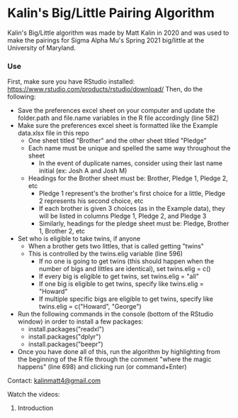 # Kalin's Big/Little Pairing Algorithm

Kalin's Big/Little algorithm was made by Matt Kalin in 2020 and was used to make the pairings for Sigma Alpha Mu's Spring 2021 big/little at the University of Maryland.

### Use
First, make sure you have RStudio installed: https://www.rstudio.com/products/rstudio/download/
Then, do the following:
* Save the preferences excel sheet on your computer and update the folder.path and file.name variables in the R file accordingly (line 582)
* Make sure the preferences excel sheet is formatted like the Example data.xlsx file in this repo
  * One sheet titled "Brother" and the other sheet titled "Pledge"
  * Each name must be unique and spelled the same way throughout the sheet
    * In the event of duplicate names, consider using their last name initial (ex: Josh A and Josh M)
  * Headings for the Brother sheet must be: Brother, Pledge 1, Pledge 2, etc
    * Pledge 1 represent's the brother's first choice for a little, Pledge 2 represents his second choice, etc
    * If each brother is given 3 choices (as in the Example data), they will be listed in columns Pledge 1, Pledge 2, and Pledge 3
    * Similarly, headings for the pledge sheet must be: Pledge, Brother 1, Brother 2, etc
* Set who is eligible to take twins, if anyone
  * When a brother gets two littles, that is called getting "twins"
  * This is controlled by the twins.elig variable (line 596)
    * If no one is going to get twins (this should happen when the number of bigs and littles are identical), set twins.elig = c()
    * If every big is eligible to get twins, set twins.elig = "all"
    * If one big is eligible to get twins, specify like twins.elig = "Howard"
    * If multiple specific bigs are eligible to get twins, specify like twins.elig = c("Howard", "George")
* Run the following commands in the console (bottom of the RStudio window) in order to install a few packages:
  * install.packages("readxl")
  * install.packages("dplyr")
  * install.packages("beepr")
* Once you have done all of this, run the algorithm by highlighting from the beginning of the R file through the comment "where the magic happens" (line 698) and clicking run (or command+Enter)



Contact: kalinmatt4@gmail.com


Watch the videos:
1. Introduction
